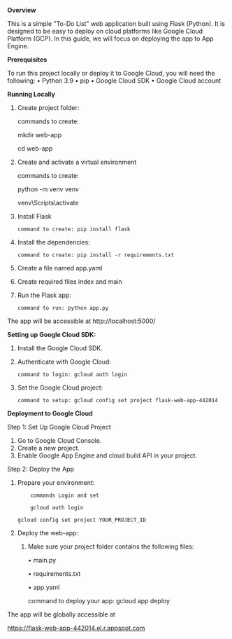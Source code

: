 **Overview**

This is a simple "To-Do List" web application built using Flask (Python). It is designed to be easy to deploy on cloud platforms like Google Cloud Platform (GCP). In this guide, we will focus on deploying the app to App Engine.

**Prerequisites**

To run this project locally or deploy it to Google Cloud, you will need the following:
•	Python 3.9
•	pip 
•	Google Cloud SDK 
•	Google Cloud account 

**Running Locally**

1.	Create project folder:
   
   	commands to create:

	mkdir web-app

	cd web-app

3.	Create and activate a virtual environment
   
	commands to create:

	python -m venv venv

	venv\Scripts\activate

5.	Install Flask

    	command to create: pip install flask
  	
7.	Install the dependencies:
   
    	command to create: pip install -r requirements.txt
  	
9.	Create a file named app.yaml
   
10.	Create required files index and main
    
12.	Run the Flask app:
    
    	command to run: python app.py

The app will be accessible at http://localhost:5000/ 

**Setting up Google Cloud SDK:**

1.	Install the Google Cloud SDK.
2.	Authenticate with Google Cloud:
   
    	command to login: gcloud auth login
  	
3.	Set the Google Cloud project:
   
    	command to setup: gcloud config set project flask-web-app-442014
  	
**Deployment to Google Cloud**

Step 1: Set Up Google Cloud Project
1.	Go to Google Cloud Console.
2.	Create a new project.
3.	Enable Google App Engine and cloud build API in your project.
   
Step 2: Deploy the App
1.	Prepare your environment:
   
    		commands Login and set
  	
    		gcloud auth login
  	
   	 	gcloud config set project YOUR_PROJECT_ID
  	
2.	Deploy the web-app:
   	 1. Make sure your project folder contains the following files:

    	• main.py
  	
    	• requirements.txt
  	
    	• app.yaml

    	command to deploy your app: gcloud app deploy

The app will be globally accessible at

https://flask-web-app-442014.el.r.appspot.com


